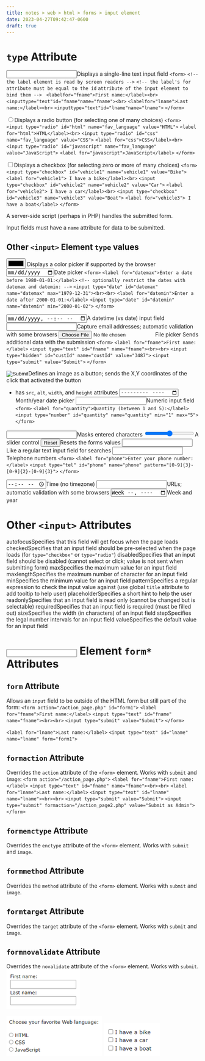 ```yaml
---
title: notes > web > html > forms > input element
date: 2023-04-27T09:42:47-0600
draft: true
---
```

# `type` Attribute
<input type="text">Displays a single-line text input field
`<form>`
`<!-- the label element is read by screen readers -->`
`<!-- the label's for attribute must be equal to the id`
`attribute of the input element to bind them -->`
` <labelfor="fname">First name:</label><br>`
`<inputtype="text"id="fname"name="fname"><br>`
`<labelfor="lname">Last name:</label><br>`
`<inputtype="text"id="lname"name="lname">`
`</form>`

<input type="radio">Displays a radio button (for selecting one of many choices)
`<form>`
`<input type="radio" id="html" name="fav_language" value="HTML">`
`<label for="html">HTML</label><br>`
`<input type="radio" id="css" name="fav_language" value="CSS">`
`<label for="css">CSS</label><br>`
`<input type="radio" id="javascript" name="fav_language" value="JavaScript">`
`<label for="javascript">JavaScript</label>`
`</form>`

<input type="checkbox">Displays a checkbox (for selecting zero or more of many choices)
`<form>`
`<input type="checkbox" id="vehicle1" name="vehicle1" value="Bike">`
`<label for="vehicle1"> I have a bike</label><br>`
`<input type="checkbox" id="vehicle2" name="vehicle2" value="Car">`
`<label for="vehicle2"> I have a car</label><br>`
`<input type="checkbox" id="vehicle3" name="vehicle3" value="Boat">`
`<label for="vehicle3"> I have a boat</label>`
`</form>`

A server-side script (perhaps in PHP) handles the submitted form.

Input fields must have a `name` attribute for data to be submitted.

## Other `<input>` Element `type` values
<input type="color"> Displays a color picker if supported by the browser
<input type="date">Date picker
`<form>`
`<label for="datemax">Enter a date before 1980-01-01:</label>`
`<!-- optionally restrict the dates with datemax and datemin: -->`
`<input type="date" id="datemax" name="datemax" max="1979-12-31"><br><br>`
`<label for="datemin">Enter a date after 2000-01-01:</label>`
`<input type="date" id="datemin" name="datemin" min="2000-01-02">`
`</form>`

<input type="datetime-local">A datetime (vs date) input field
<input type="email">Capture email addresses; automatic validation with some browsers
<input type="file">File picker
<input type="hidden">Sends additional data with the submission
`<form>`
`<label for="fname">First name:</label>`
`<input type="text" id="fname" name="fname"><br><br>`
`<input type="hidden" id="custId" name="custId" value="3487">`
`<input type="submit" value="Submit">`
`</form>`

<input type="image">Defines an image as a button; sends the X,Y coordinates of the click that activated the button
- has `src`, `alt`, `width`, and `height` attributes
<input type="month">Month/year date picker
<input type="number">Numeric input field
`<form>`
`<label for="quantity">Quantity (between 1 and 5):</label>`
`<input type="number" id="quantity" name="quantity" min="1" max="5">`
`</form>`

<input type="password">Masks entered characters
<input type="range">A slider control
<input type="reset">Resets the forms values
<input type="search">Like a regular text input field for searches
<input type="tel">Telephone numbers
`<form>`
`<label for="phone">Enter your phone number:</label>`
`<input type="tel" id="phone" name="phone" pattern="[0-9]{3}-[0-9]{2}-[0-9]{3}">`
`</form>`

<input type="time">Time (no timezone)
<input type="url">URLs; automatic validation with some browsers
<input type="week">Week and year

# Other `<input>` Attributes
autofocusSpecifies that this field will get focus when the page loads
checkedSpecifies that an input field should be pre-selected when the page loads (for `type="checkbox"` or `type="radio"`)
disabledSpecifies that an input field should be disabled (cannot select or click; value is not sent when submitting form)
maxSpecifies the maximum value for an input field
maxlengthSpecifies the maximum number of character for an input field
minSpecifies the minimum value for an input field
patternSpecifies a regular expression to check the input value against (use global `title` attribute to add tooltip to help user)
placeholderSpecifies a short hint to help the user
readonlySpecifies that an input field is read only (cannot be changed but is selectable)
requiredSpecifies that an input field is required (must be filled out)
sizeSpecifies the width (in characters) of an input field
stepSpecifies the legal number intervals for an input field
valueSpecifies the default value for an input field

# <input> Element `form*` Attributes
## `form` Attribute
Allows an `input` field to be outside of the HTML form but still part of the form:
`<form action="/action_page.php" id="form1">`
`<label for="fname">First name:</label>`
`<input type="text" id="fname" name="fname"><br><br>`
`<input type="submit" value="Submit">`
`</form>`

`<label for="lname">Last name:</label>`
`<input type="text" id="lname" name="lname" form="form1">`

## `formaction` Attribute
Overrides the `action` attribute of the `<form>` element. Works with `submit` and `image`:
`<form action="/action_page.php">`
`<label for="fname">First name:</label>`
`<input type="text" id="fname" name="fname"><br><br>`
`<label for="lname">Last name:</label>`
`<input type="text" id="lname" name="lname"><br><br>`
`<input type="submit" value="Submit">`
`<input type="submit" formaction="/action_page2.php" value="Submit as Admin">`
`</form>`

## `formenctype` Attribute
Overrides the `enctype` attribute of the `<form>` element. Works with `submit` and `image`.

## `formmethod` Attribute
Overrides the `method` attribute of the `<form>` element. Works with `submit` and `image`.

## `formtarget` Attribute
Overrides the `target` attribute of the `<form>` element. Works with `submit` and `image`.

## `formnovalidate` Attribute
Overrides the `novalidate` attribute of the `<form>` element. Works with `submit`.
<img src="xHTML_Forms---form--Element_Forms---input--Element-image1.png" style="width:2.00833in;height:1.075in" />

<img src="xHTML_Forms---form--Element_Forms---input--Element-image2.png" style="width:2.61667in;height:1.1in" />

<img src="xHTML_Forms---form--Element_Forms---input--Element-image3.png" style="width:1.54167in;height:0.88333in" />

